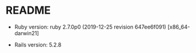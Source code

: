 # README

* Ruby version: ruby 2.7.0p0 (2019-12-25 revision 647ee6f091) [x86_64-darwin21]

* Rails version: 5.2.8
